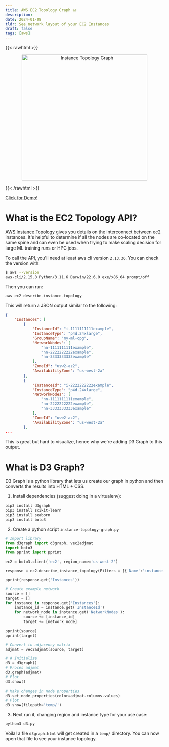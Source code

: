 ```yaml
---
title: AWS EC2 Topology Graph 📊
description:
date: 2024-01-08
tldr: See network layout of your EC2 Instances
draft: false
tags: [aws]
---
```


{{< rawhtml >}}
<a href='/scripts/temp/d3graph.html'>
<p align="center">
    <img src='/img/instance-topology.png' alt='Instance Topology Graph' style='border: 0px;' width='400px' />
</p></a>
{{< /rawhtml >}}

[Click for Demo!](/scripts/temp/d3graph.html)

# What is the EC2 Topology API?

[AWS Instance Topology](https://docs.aws.amazon.com/AWSEC2/latest/UserGuide/how-ec2-instance-topology-works.html) gives you details on the interconnect between ec2 instances. It's helpful to determine if all the nodes are co-located on the same spine and can even be used when trying to make scaling decision for large ML training runs or HPC jobs.

To call the API, you'll need at least aws cli version `2.13.36`. You can check the version with:

```bash
$ aws --version
aws-cli/2.15.8 Python/3.11.6 Darwin/22.6.0 exe/x86_64 prompt/off
```

Then you can run:

```bash
aws ec2 describe-instance-topology
```

This will return a JSON output similar to the following:

```json
{
    "Instances": [
        {
            "InstanceId": "i-1111111111example",
            "InstanceType": "p4d.24xlarge",
            "GroupName": "my-ml-cpg",
            "NetworkNodes": [
                "nn-1111111111example",
                "nn-2222222222example",
                "nn-3333333333example"
            ],
            "ZoneId": "usw2-az2",
            "AvailabilityZone": "us-west-2a"
        },
        {
            "InstanceId": "i-2222222222example",
            "InstanceType": "p4d.24xlarge",
            "NetworkNodes": [
                "nn-1111111111example",
                "nn-2222222222example",
                "nn-3333333333example"
            ],
            "ZoneId": "usw2-az2",
            "AvailabilityZone": "us-west-2a"
        },
...
```

This is great but hard to visualize, hence why we're adding D3 Graph to this output.

# What is D3 Graph?

D3 Graph is a python library that lets us create our graph in python and then converts the results into HTML + CSS.

1. Install dependencies (suggest doing in a virtualenv):

```bash
pip3 install d3graph
pip3 install scikit-learn
pip3 install seaborn
pip3 install boto3
```

2. Create a python script `instance-topology-graph.py`

```python
# Import library
from d3graph import d3graph, vec2adjmat
import boto3
from pprint import pprint

ec2 = boto3.client('ec2', region_name='us-west-2')

response = ec2.describe_instance_topology(Filters = [{'Name':'instance-type', 'Values':['p4de.24xlarge']}])

pprint(response.get('Instances'))

# Create example network
source = []
target = []
for instance in response.get('Instances'):
    instance_id = instance.get('InstanceId')
    for network_node in instance.get('NetworkNodes'):
        source += [instance_id]
        target += [network_node]

pprint(source)
pprint(target)

# Convert to adjacency matrix
adjmat = vec2adjmat(source, target)

# # Initialize
d3 = d3graph()
# Proces adjmat
d3.graph(adjmat)
# Plot
d3.show()

# Make changes in node properties
d3.set_node_properties(color=adjmat.columns.values)
# Plot
d3.show(filepath='temp/')
```

3. Next run it, changing region and instance type for your use case:

```bash
python3 d3.py
```

Voila! a file `d3graph.html` will get created in a `temp/` directory. You can now open that file to see your instance topology.